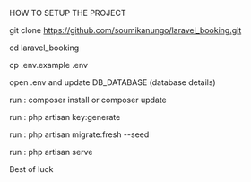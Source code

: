 HOW TO SETUP THE PROJECT

git clone https://github.com/soumikanungo/laravel_booking.git

cd laravel_booking

cp .env.example .env

open .env and update DB_DATABASE (database details)

run : composer install or composer update

run : php artisan key:generate

run : php artisan migrate:fresh --seed

run : php artisan serve

Best of luck
